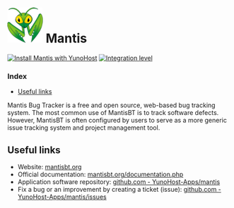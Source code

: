 # <img src="/images/mantis_logo.png" height="80px" alt="Mantis's logo"> Mantis

[![Install Mantis with YunoHost](https://install-app.yunohost.org/install-with-yunohost.png)](https://install-app.yunohost.org/?app=mantis) [![Integration level](https://dash.yunohost.org/integration/mantis.svg)](https://dash.yunohost.org/appci/app/mantis)

### Index

- [Useful links](#useful-links)

Mantis Bug Tracker is a free and open source, web-based bug tracking system. The most common use of MantisBT is to track software defects. However, MantisBT is often configured by users to serve as a more generic issue tracking system and project management tool.

## Useful links

+ Website: [mantisbt.org](https://mantisbt.org)
+ Official documentation: [mantisbt.org/documentation.php](https://mantisbt.org/documentation.php)
+ Application software repository: [github.com - YunoHost-Apps/mantis](https://github.com/YunoHost-Apps/mantis_ynh)
+ Fix a bug or an improvement by creating a ticket (issue): [github.com - YunoHost-Apps/mantis/issues](https://github.com/YunoHost-Apps/mantis_ynh/issues)
